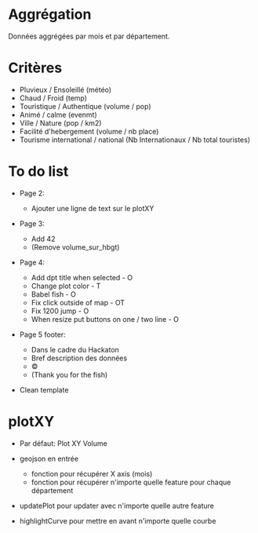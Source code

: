 # Aggrégation

Données aggrégées par mois et par département.

# Critères

- Pluvieux / Ensoleillé (météo)
- Chaud / Froid (temp)
- Touristique / Authentique (volume / pop)
- Animé / calme (evenmt)
- Ville / Nature (pop / km2)
- Facilité d'hebergement (volume / nb place)
- Tourisme international / national (Nb Internationaux / Nb total touristes)


# To do list

- Page 2:
  - Ajouter une ligne de text sur le plotXY

- Page 3:
  - Add 42
  - (Remove volume_sur_hbgt)

- Page 4:
  - Add dpt title when selected - O
  - Change plot color - T
  - Babel fish - O
  - Fix click outside of map - OT
  - Fix 1200 jump - O
  - When resize put buttons on one / two line - O

- Page 5 footer:
  - Dans le cadre du Hackaton
  - Bref description des données
  - ©
  - (Thank you for the fish)


- Clean template


# plotXY

- Par défaut: Plot XY Volume

- geojson en entrée
  - fonction pour récupérer X axis (mois)
  - fonction pour récupérer n'importe quelle feature pour chaque département

- updatePlot pour updater avec n'importe quelle autre feature
- highlightCurve pour mettre en avant n'importe quelle courbe
